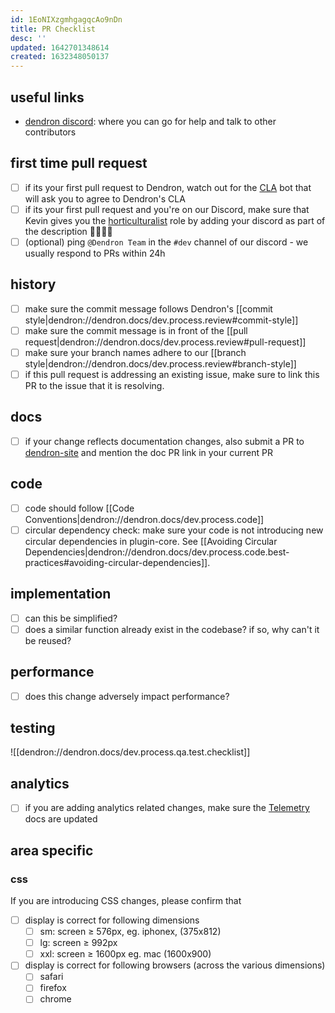 ```yaml
---
id: 1EoNIXzgmhgagqcAo9nDn
title: PR Checklist
desc: ''
updated: 1642701348614
created: 1632348050137
---
```


## useful links
- [dendron discord](https://discord.gg/AE3NRw9): where you can go for help and talk to other contributors

## first time pull request
- [ ] if its your first pull request to Dendron, watch out for the [CLA](https://en.wikipedia.org/wiki/Contributor_License_Agreement) bot that will ask you to agree to Dendron's CLA
- [ ] if its your first pull request and you're on our Discord, make sure that Kevin gives you the [horticulturalist](https://wiki.dendron.so/notes/7c00d606-7b75-4d28-b563-d75f33f8e0d7.html#horticulturalist) role by adding your discord as part of the description  👨‍🌾👩‍🌾
- [ ] (optional) ping `@Dendron Team` in the `#dev` channel of our discord - we usually respond to PRs within 24h

## history
- [ ] make sure the commit message follows Dendron's [[commit style|dendron://dendron.docs/dev.process.review#commit-style]]
- [ ] make sure the commit message is in front of the [[pull request|dendron://dendron.docs/dev.process.review#pull-request]]
- [ ] make sure your branch names adhere to our [[branch style|dendron://dendron.docs/dev.process.review#branch-style]]
- [ ] if this pull request is addressing an existing issue, make sure to link this PR to the issue that it is resolving.

## docs
- [ ] if your change reflects documentation changes, also submit a PR to [dendron-site](https://github.com/dendronhq/dendron-site) and mention the doc PR link in your current PR

## code
- [ ] code should follow [[Code Conventions|dendron://dendron.docs/dev.process.code]]
- [ ] circular dependency check: make sure your code is not introducing new circular dependencies in plugin-core.  See [[Avoiding Circular Dependencies|dendron://dendron.docs/dev.process.code.best-practices#avoiding-circular-dependencies]].

## implementation
- [ ] can this be simplified?
- [ ] does a similar function already exist in the codebase? if so, why can't it be reused?

## performance
- [ ] does this change adversely impact performance? 

## testing
![[dendron://dendron.docs/dev.process.qa.test.checklist]]

## analytics
- [ ] if you are adding analytics related changes, make sure the [Telemetry](https://wiki.dendron.so/notes/84df871b-9442-42fd-b4c3-0024e35b5f3c.html) docs are updated

## area specific

### css
If you are introducing CSS changes, please confirm that

- [ ] display is correct for following dimensions
    - [ ] sm: screen ≥ 576px, eg. iphonex, (375x812)
    - [ ] lg: screen ≥ 992px
    - [ ] xxl: screen ≥ 1600px eg. mac (1600x900)
- [ ] display is correct for following browsers (across the various dimensions)
    - [ ] safari
    - [ ] firefox
    - [ ] chrome
